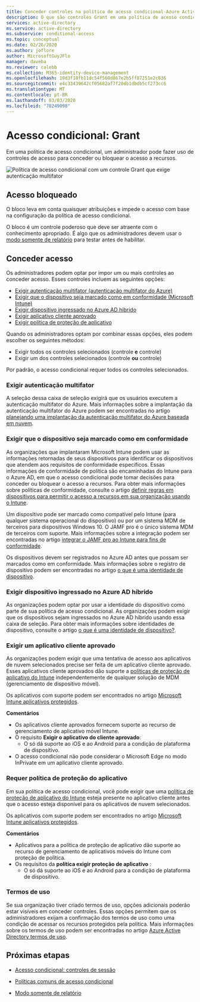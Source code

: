 ```yaml
---
title: Conceder controles na política de acesso condicional-Azure Active Directory
description: O que são controles Grant em uma política de acesso condicional do Azure AD
services: active-directory
ms.service: active-directory
ms.subservice: conditional-access
ms.topic: conceptual
ms.date: 02/26/2020
ms.author: joflore
author: MicrosoftGuyJFlo
manager: daveba
ms.reviewer: calebb
ms.collection: M365-identity-device-management
ms.openlocfilehash: 10d3f18fb11dc54f560d867e2b5ff87251e2c836
ms.sourcegitcommit: e4c33439642cf05682af7f28db1dbdb5cf273cc6
ms.translationtype: MT
ms.contentlocale: pt-BR
ms.lasthandoff: 03/03/2020
ms.locfileid: "78249098"
---
```

# <a name="conditional-access-grant"></a>Acesso condicional: Grant

Em uma política de acesso condicional, um administrador pode fazer uso de controles de acesso para conceder ou bloquear o acesso a recursos.

![Política de acesso condicional com um controle Grant que exige autenticação multifator](./media/concept-conditional-access-grant/conditional-access-grant.png)

## <a name="block-access"></a>Acesso bloqueado

O bloco leva em conta quaisquer atribuições e impede o acesso com base na configuração da política de acesso condicional.

O bloco é um controle poderoso que deve ser atraente com o conhecimento apropriado. É algo que os administradores devem usar o [modo somente de relatório](concept-conditional-access-report-only.md) para testar antes de habilitar.

## <a name="grant-access"></a>Conceder acesso

Os administradores podem optar por impor um ou mais controles ao conceder acesso. Esses controles incluem as seguintes opções: 

- [Exigir autenticação multifator (autenticação multifator do Azure)](../authentication/concept-mfa-howitworks.md)
- [Exigir que o dispositivo seja marcado como em conformidade (Microsoft Intune)](https://docs.microsoft.com/intune/protect/device-compliance-get-started)
- [Exigir dispositivo ingressado no Azure AD híbrido](../devices/concept-azure-ad-join-hybrid.md)
- [Exigir aplicativo cliente aprovado](app-based-conditional-access.md)
- [Exigir política de proteção de aplicativo](app-protection-based-conditional-access.md)

Quando os administradores optam por combinar essas opções, eles podem escolher os seguintes métodos:

- Exigir todos os controles selecionados (controle **e** controle)
- Exigir um dos controles selecionados (controle **ou** controle)

Por padrão, o acesso condicional requer todos os controles selecionados.

### <a name="require-multi-factor-authentication"></a>Exigir autenticação multifator

A seleção dessa caixa de seleção exigirá que os usuários executem a autenticação multifator do Azure. Mais informações sobre a implantação da autenticação multifator do Azure podem ser encontradas no artigo [planejando uma implantação da autenticação multifator do Azure baseada em nuvem](../authentication/howto-mfa-getstarted.md).

### <a name="require-device-to-be-marked-as-compliant"></a>Exigir que o dispositivo seja marcado como em conformidade

As organizações que implantaram Microsoft Intune podem usar as informações retornadas de seus dispositivos para identificar os dispositivos que atendem aos requisitos de conformidade específicos. Essas informações de conformidade de política são encaminhadas do Intune para o Azure AD, em que o acesso condicional pode tomar decisões para conceder ou bloquear o acesso a recursos. Para obter mais informações sobre políticas de conformidade, consulte o artigo [definir regras em dispositivos para permitir o acesso a recursos em sua organização usando o Intune](https://docs.microsoft.com/intune/protect/device-compliance-get-started).

Um dispositivo pode ser marcado como compatível pelo Intune (para qualquer sistema operacional do dispositivo) ou por um sistema MDM de terceiros para dispositivos Windows 10. O JAMF pro é o único sistema MDM de terceiros com suporte. Mais informações sobre a integração podem ser encontradas no artigo [integrar o JAMF pro ao Intune para fins de conformidade](/intune/protect/conditional-access-integrate-jamf).

Os dispositivos devem ser registrados no Azure AD antes que possam ser marcados como em conformidade. Mais informações sobre o registro de dispositivo podem ser encontradas no artigo [o que é uma identidade de dispositivo](../devices/overview.md).

### <a name="require-hybrid-azure-ad-joined-device"></a>Exigir dispositivo ingressado no Azure AD híbrido

As organizações podem optar por usar a identidade do dispositivo como parte de sua política de acesso condicional. As organizações podem exigir que os dispositivos sejam ingressados no Azure AD híbrido usando essa caixa de seleção. Para obter mais informações sobre identidades de dispositivo, consulte o artigo [o que é uma identidade de dispositivo?](../devices/overview.md).

### <a name="require-approved-client-app"></a>Exigir um aplicativo cliente aprovado

As organizações podem exigir que uma tentativa de acesso aos aplicativos de nuvem selecionados precise ser feita de um aplicativo cliente aprovado. Esses aplicativos cliente aprovados dão suporte a [políticas de proteção de aplicativo do Intune](/intune/app-protection-policy) independentemente de qualquer solução de MDM (gerenciamento de dispositivo móvel).

Os aplicativos com suporte podem ser encontrados no artigo [Microsoft Intune aplicativos protegidos](/intune/apps/apps-supported-intune-apps).

**Comentários**

- Os aplicativos cliente aprovados fornecem suporte ao recurso de gerenciamento de aplicativo móvel Intune.
- O requisito **Exigir o aplicativo do cliente aprovado**:
   - O só dá suporte ao iOS e ao Android para a condição de plataforma de dispositivo.
- O acesso condicional não pode considerar o Microsoft Edge no modo InPrivate em um aplicativo cliente aprovado.

### <a name="require-app-protection-policy"></a>Requer política de proteção do aplicativo

Em sua política de acesso condicional, você pode exigir que uma [política de proteção de aplicativo do Intune](/intune/app-protection-policy) esteja presente no aplicativo cliente antes que o acesso esteja disponível para os aplicativos de nuvem selecionados. 

Os aplicativos com suporte podem ser encontrados no artigo [Microsoft Intune aplicativos protegidos](/intune/apps/apps-supported-intune-apps).

**Comentários**

- Aplicativos para a política de proteção de aplicativo dão suporte ao recurso de gerenciamento de aplicativos móveis do Intune com proteção de política.
- Os requisitos da **política exigir proteção de aplicativo** :
    - O só dá suporte ao iOS e ao Android para a condição de plataforma de dispositivo.

### <a name="terms-of-use"></a>Termos de uso

Se sua organização tiver criado termos de uso, opções adicionais poderão estar visíveis em conceder controles. Essas opções permitem que os administradores exijam a confirmação dos termos de uso como uma condição de acessar os recursos protegidos pela política. Mais informações sobre os termos de uso podem ser encontradas no artigo [Azure Active Directory termos de uso](terms-of-use.md).

## <a name="next-steps"></a>Próximas etapas

- [Acesso condicional: controles de sessão](concept-conditional-access-session.md)

- [Políticas comuns de acesso condicional](concept-conditional-access-policy-common.md)

- [Modo somente de relatório](concept-conditional-access-report-only.md)
